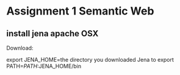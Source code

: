 # Assignment 1 Semantic Web

## install jena apache OSX

Download: 

export JENA_HOME=the directory you downloaded Jena to
export PATH=$PATH:$JENA_HOME/bin